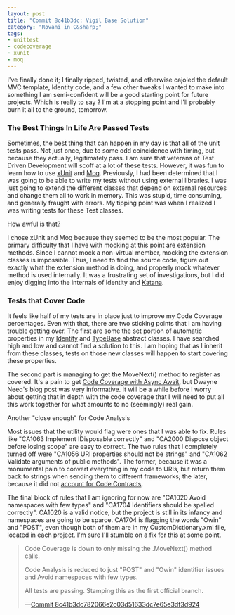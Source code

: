 ```yaml
---
layout: post
title: "Commit 8c41b3dc: Vigil Base Solution"
category: "Rovani in C&sharp;"
tags:
- unittest
- codecoverage
- xunit
- moq
---
```


I've finally done it; I finally ripped, twisted, and otherwise cajoled the default MVC template, Identity code, and a few other tweaks I wanted to make into something I am semi-confident will be a good starting point for future projects. Which is really to say ? I'm at a stopping point and I'll probably burn it all to the ground, tomorrow.


### The Best Things In Life Are Passed Tests

Sometimes, the best thing that can happen in my day is that all of the unit tests pass. Not just once, due to some odd coincidence with timing, but because they actually, legitimately pass. I am sure that veterans of Test Driven Development will scoff at a lot of these tests. However, it was fun to learn how to use [xUnit](https://xunit.github.io/) and [Moq](http://www.moqthis.com/). Previously, I had been determined that I was going to be able to write my tests without using external libraries. I was just going to extend the different classes that depend on external resources and change them all to work in memory. This was stupid, time consuming, and generally fraught with errors. My tipping point was when I realized I was writing tests for these Test classes.

How awful is that?

I chose xUnit and Moq because they seemed to be the most popular. The primary difficulty that I have with mocking at this point are extension methods. Since I cannot mock a non-virtual member, mocking the extension classes is impossible. Thus, I need to find the source code, figure out exactly what the extension method is doing, and properly mock whatever method is used internally. It was a frustrating set of investigations, but I did enjoy digging into the internals of Identity and [Katana](https://katanaproject.codeplex.com/).

### Tests that Cover Code

It feels like half of my tests are in place just to improve my Code Coverage percentages. Even with that, there are two sticking points that I am having trouble getting over. The first are some the set portion of automatic properties in my [Identity](https://github.com/drovani/Vigil/blob/VigilBaseSolution/Vigil.Data/Vigil.Data.Core/Identity.cs) and [TypeBase](https://github.com/drovani/Vigil/blob/VigilBaseSolution/Vigil.Data/Vigil.Data.Core/TypeBase.cs) abstract classes. I have searched high and low and cannot find a solution to this. I am hoping that as I inherit from these classes, tests on those new classes will happen to start covering these properties.

The second part is managing to get the MoveNext() method to register as covered. It's a pain to get [Code Coverage with Async Await](http://blogs.msdn.com/b/dwayneneed/archive/2014/11/17/code-coverage-with-async-await.aspx), but Dwayne Need's blog post was very informative. It will be a while before I worry about getting that in depth with the code coverage that I will need to put all this work together for what amounts to no (seemingly) real gain.

Another "close enough" for Code Analysis

Most issues that the utility would flag were ones that I was able to fix. Rules like "CA1063 Implement IDisposable correctly" and "CA2000 Dispose object before losing scope" are easy to correct. The two rules that I completely turned off were "CA1056 URI properties should not be strings" and "CA1062 Validate arguments of public methods". The former, because it was a monumental pain to convert everything in my code to URIs, but return them back to strings when sending them to different frameworks; the later, because it did not [account for Code Contracts](http://geekswithblogs.net/terje/archive/2010/10/14/making-static-code-analysis-and-code-contracts-work-together-or.aspx).

The final block of rules that I am ignoring for now are "CA1020 Avoid namespaces with few types" and "CA1704 Identifiers should be spelled correctly". CA1020 is a valid notice, but the project is still in its infancy and namespaces are going to be sparce. CA1704 is flagging the words "Owin" and "POST", even though both of them are in my CustomDictionary.xml file, located in each project. I'm sure I'll stumble on a fix for this at some point.

> Code Coverage is down to only missing the .MoveNext() method calls.
>  
> Code Analysis is reduced to just "POST" and "Owin" identifier issues and Avoid namespaces with few types.
>  
> All tests are passing. Stamping this as the first official branch.
>  
> &mdash;[Commit 8c41b3dc782066e2c03d51633dc7e65e3df3d924](https://github.com/drovani/Vigil/tree/VigilBaseSolution)
